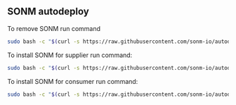 ## SONM autodeploy
To remove SONM run command
 ```bash
sudo bash -c "$(curl -s https://raw.githubusercontent.com/sonm-io/autodeploy/master/sonm-uninstall.sh)"
```

To install SONM for supplier run command:
 ```bash
sudo bash -c "$(curl -s https://raw.githubusercontent.com/sonm-io/autodeploy/master/sonm-auto-deploy-supplier.sh)" -s <YOUR MASTER ETH ADDRESS>
```

To install SONM for consumer run command:
 ```bash
sudo bash -c "$(curl -s https://raw.githubusercontent.com/sonm-io/autodeploy/master/sonm-auto-deploy-consumer.sh)"
```